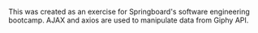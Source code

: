 This was created as an exercise for Springboard's software engineering bootcamp. AJAX and axios are used to manipulate data from Giphy API. 
